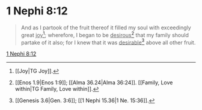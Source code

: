 # 1 Nephi 8:12

> And as I partook of the fruit thereof it filled my soul with exceedingly great <u>joy</u>[^a]; wherefore, I began to be <u>desirous</u>[^b] that my family should partake of it also; for I knew that it was <u>desirable</u>[^c] above all other fruit.

[1 Nephi 8:12](https://www.churchofjesuschrist.org/study/scriptures/bofm/1-ne/8?lang=eng&id=p12#p12)


[^a]: [[Joy|TG Joy]].  
[^b]: [[Enos 1.9|Enos 1:9]]; [[Alma 36.24|Alma 36:24]]. [[Family, Love within|TG Family, Love within]].  
[^c]: [[Genesis 3.6|Gen. 3:6]]; [[1 Nephi 15.36|1 Ne. 15:36]].  
